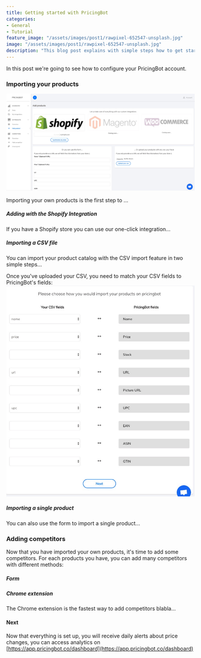 ```yaml
---
title: Getting started with PricingBot
categories:
- General
- Tutorial
feature_image: "/assets/images/post1/rawpixel-652547-unsplash.jpg"
image: "/assets/images/post1/rawpixel-652547-unsplash.jpg"
description: "This blog post explains with simple steps how to get started with PricingBot."
---
```



In this post we're going to see how to configure your PricingBot account. 

### Importing your products

![Adding a product](/assets/images/post1/screenshot_add_own_product.jpg)

Importing your own products is the first step to ...

##### Adding with the Shopify Integration

If you have a Shopify store you can use our one-click integration...

##### Importing a CSV file

You can import your product catalog with the CSV import feature in two simple steps...

Once you've uploaded your CSV, you need to match your CSV fields to PricingBot's fields: 
![CSV fields matching](/assets/images/post1/csv_upload.jpg)

##### Importing a single product

You can also use the form to import a single product...

### Adding competitors

Now that you have imported your own products, it's time to add some competitors. 
For each products you have, you can add many competitors with different methods:

##### Form

##### Chrome extension

The Chrome extension is the fastest way to add competitors blabla...


#### Next 

Now that everything is set up, you will receive daily alerts about price changes, you can access analytics on  [https://app.pricingbot.co/dashboard](https://app.pricingbot.co/dashboard)
